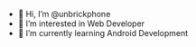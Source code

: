 - 👋 Hi, I’m @unbrickphone
- 👀 I’m interested in Web Developer
- 🌱 I’m currently learning Android Development

<!---
unbrickphone/unbrickphone is a ✨ special ✨ repository because its `README.md` (this file) appears on your GitHub profile.
You can click the Preview link to take a look at your changes.
--->
